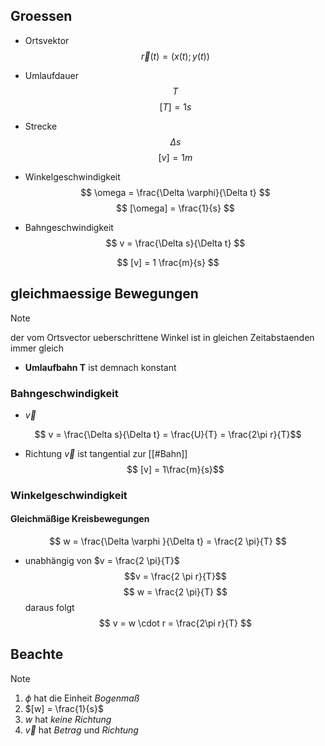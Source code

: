 ## Groessen
- Ortsvektor 
$$\vec r(t) = (x(t); y(t))$$
-  Umlaufdauer
$$T$$
$$
[T] = 1s
$$


- Strecke
$$
\Delta s
$$
$$
[v] = 1m
$$

- Winkelgeschwindigkeit
$$
\omega = \frac{\Delta \varphi}{\Delta t}
$$
$$
[\omega] = \frac{1}{s}
$$
- Bahngeschwindigkeit
$$
v = \frac{\Delta s}{\Delta t}
$$

$$
[v] = 1 \frac{m}{s}
$$



## gleichmaessige Bewegungen
> [!NOTE]
> der vom Ortsvector ueberschrittene Winkel ist in gleichen Zeitabstaenden immer gleich

- **Umlaufbahn T** ist demnach konstant

### Bahngeschwindigkeit
- $\vec v$

$$ v = \frac{\Delta s}{\Delta t} = \frac{U}{T} = \frac{2\pi r}{T}$$
- Richtung $\vec v$ ist tangential zur [[#Bahn]]
$$ [v] = 1\frac{m}{s}$$
### Winkelgeschwindigkeit
#### Gleichmäßige Kreisbewegungen
$$
w = \frac{\Delta \varphi }{\Delta t} = \frac{2 \pi}{T}
$$
-  unabhängig von $v = \frac{2 \pi}{T}$
 $$v = \frac{2 \pi r}{T}$$
$$
w = \frac{2 \pi}{T}
$$
daraus folgt
$$
v = w \cdot r = \frac{2\pi r}{T}
$$

## Beachte
> [!Note]
> 1. $\phi$ hat die Einheit *Bogenmaß*
> 2. $[w] = \frac{1}{s}$
> 3. $w$ hat *keine* *Richtung*
> 4. $\vec v$ hat *Betrag* und *Richtung*

